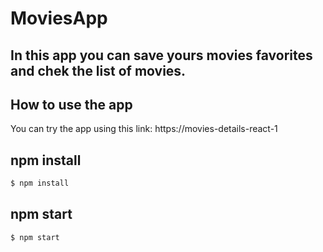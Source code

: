 # MoviesApp

## In this app you can save yours movies favorites and chek the list of movies.

## How to use the app

You can try the app using this link:
https://movies-details-react-1

## npm install

```sh
$ npm install
```

## npm start

```sh
$ npm start
```
